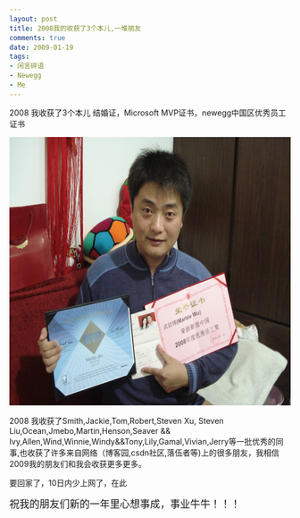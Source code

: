 ```yaml
---
layout: post
title: 2008我的收获了3个本儿,一堆朋友
comments: true
date: 2009-01-19
tags:
- 闲言碎语
- Newegg
- Me
---
```


<p>2008 我收获了3个本儿 结婚证，Microsoft MVP证书，newegg中国区优秀员工证书</p>
<p><img id="ViewPicture1_GalleryImage" style="width: 640px; height: 480px; border-width: 0px; border-color: black;" src="/images/hbz_images/2008_me.JPG" alt="2008我的收获"></p>

<p><!--more--></p>
<p>2008 我收获了Smith,Jackie,Tom,Robert,Steven Xu, Steven Liu,Ocean,Jmebo,Martin,Henson,Seaver &amp;&amp; Ivy,Allen,Wind,Winnie,Windy&amp;&amp;Tony,Lily,Gamal,Vivian,Jerry等一批优秀的同事,也收获了许多来自网络（博客园,csdn社区,落伍者等)上的很多朋友，我相信2009我的朋友们和我会收获更多更多。</p>
<p>要回家了，10日内少上网了，在此</p>
<p><span style="font-size: large;">祝我的朋友们新的一年里心想事成，事业牛牛！！！</span></p>				
